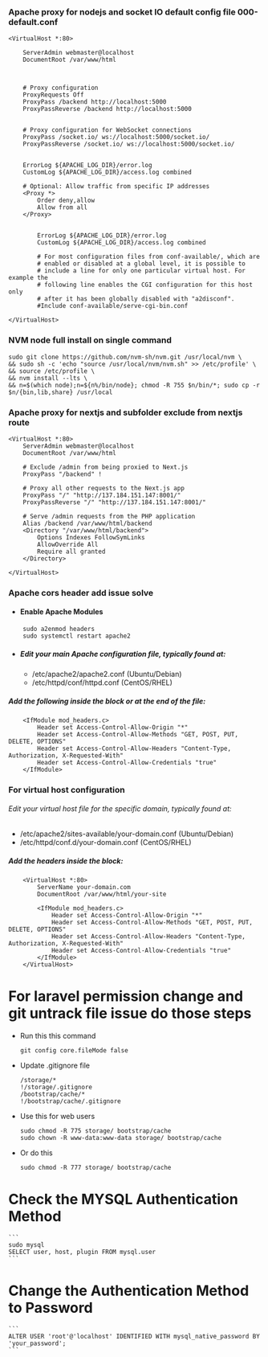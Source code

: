 ### Apache proxy for nodejs and socket IO default config file 000-default.conf 
```
<VirtualHost *:80>

    ServerAdmin webmaster@localhost
    DocumentRoot /var/www/html



    # Proxy configuration
    ProxyRequests Off
    ProxyPass /backend http://localhost:5000
    ProxyPassReverse /backend http://localhost:5000


    # Proxy configuration for WebSocket connections
    ProxyPass /socket.io/ ws://localhost:5000/socket.io/
    ProxyPassReverse /socket.io/ ws://localhost:5000/socket.io/


    ErrorLog ${APACHE_LOG_DIR}/error.log
    CustomLog ${APACHE_LOG_DIR}/access.log combined

    # Optional: Allow traffic from specific IP addresses
    <Proxy *>
        Order deny,allow
        Allow from all
    </Proxy>


        ErrorLog ${APACHE_LOG_DIR}/error.log
        CustomLog ${APACHE_LOG_DIR}/access.log combined

        # For most configuration files from conf-available/, which are
        # enabled or disabled at a global level, it is possible to
        # include a line for only one particular virtual host. For example the
        # following line enables the CGI configuration for this host only
        # after it has been globally disabled with "a2disconf".
        #Include conf-available/serve-cgi-bin.conf

</VirtualHost>

```
### NVM node full install on single command

```
sudo git clone https://github.com/nvm-sh/nvm.git /usr/local/nvm \
&& sudo sh -c 'echo "source /usr/local/nvm/nvm.sh" >> /etc/profile' \
&& source /etc/profile \
&& nvm install --lts \
&& n=$(which node);n=${n%/bin/node}; chmod -R 755 $n/bin/*; sudo cp -r $n/{bin,lib,share} /usr/local
```

### Apache proxy for nextjs and subfolder exclude from nextjs route

```
<VirtualHost *:80>
    ServerAdmin webmaster@localhost
    DocumentRoot /var/www/html

    # Exclude /admin from being proxied to Next.js
    ProxyPass "/backend" !

    # Proxy all other requests to the Next.js app
    ProxyPass "/" "http://137.184.151.147:8001/"
    ProxyPassReverse "/" "http://137.184.151.147:8001/"

    # Serve /admin requests from the PHP application
    Alias /backend /var/www/html/backend
    <Directory "/var/www/html/backend">
        Options Indexes FollowSymLinks
        AllowOverride All
        Require all granted
    </Directory>

</VirtualHost>

```

### Apache cors header add issue solve

- #### Enable Apache Modules

```
    sudo a2enmod headers
    sudo systemctl restart apache2
```

- ##### Edit your main Apache configuration file, typically found at:

    - /etc/apache2/apache2.conf (Ubuntu/Debian)
    - /etc/httpd/conf/httpd.conf (CentOS/RHEL)
##### Add the following inside the <Directory> block or at the end of the file:

```
    <IfModule mod_headers.c>
        Header set Access-Control-Allow-Origin "*"
        Header set Access-Control-Allow-Methods "GET, POST, PUT, DELETE, OPTIONS"
        Header set Access-Control-Allow-Headers "Content-Type, Authorization, X-Requested-With"
        Header set Access-Control-Allow-Credentials "true"
    </IfModule>
```

### For virtual host configuration

###### Edit your virtual host file for the specific domain, typically found at:

- /etc/apache2/sites-available/your-domain.conf (Ubuntu/Debian)
- /etc/httpd/conf.d/your-domain.conf (CentOS/RHEL)

##### Add the headers inside the <VirtualHost> block:

```
    <VirtualHost *:80>
        ServerName your-domain.com
        DocumentRoot /var/www/html/your-site

        <IfModule mod_headers.c>
            Header set Access-Control-Allow-Origin "*"
            Header set Access-Control-Allow-Methods "GET, POST, PUT, DELETE, OPTIONS"
            Header set Access-Control-Allow-Headers "Content-Type, Authorization, X-Requested-With"
            Header set Access-Control-Allow-Credentials "true"
        </IfModule>
    </VirtualHost>
```


# For laravel permission change and git untrack file issue do those steps

- Run this this command
    ```
    git config core.fileMode false
    ```
- Update .gitignore file
    ```
    /storage/*
    !/storage/.gitignore
    /bootstrap/cache/*
    !/bootstrap/cache/.gitignore
    ```
- Use this for web users
    ```
    sudo chmod -R 775 storage/ bootstrap/cache
    sudo chown -R www-data:www-data storage/ bootstrap/cache
    ```
- Or do this 
    ```
    sudo chmod -R 777 storage/ bootstrap/cache
    ```
# Check the MYSQL Authentication Method

    ```
    sudo mysql
    SELECT user, host, plugin FROM mysql.user
    ```
# Change the Authentication Method to Password

    ```
    ALTER USER 'root'@'localhost' IDENTIFIED WITH mysql_native_password BY 'your_password';
    ```